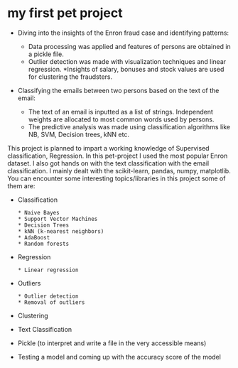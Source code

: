 my first pet project
==============

-	Diving into the insights of the Enron fraud case and identifying patterns:

      * Data processing was applied and features of persons are obtained in a pickle file.
      * Outlier detection was made with visualization techniques and linear regression.
      *Insights of salary, bonuses and stock values are used for clustering the fraudsters.

-	Classifying the emails between two persons based on the text of the email:

      * The text of an email is inputted as a list of strings. Independent weights are allocated to most common words used by persons.
      * The predictive analysis was made using classification algorithms like NB, SVM, Decision trees, kNN etc.


This project is planned to impart a working knowledge of Supervised classification, Regression. In this pet-project I used the most popular Enron dataset. I also got hands on with the text classification with the email classification. I mainly dealt with the scikit-learn, pandas, numpy, matplotlib. You can encounter some interesting topics/libraries in this project some of them are:   
- Classification
      
      * Naive Bayes
      * Support Vector Machines
      * Decision Trees
      * kNN (k-nearest neighbors)
      * AdaBoost
      * Random forests
- Regression
      
      * Linear regression
- Outliers
      
      * Outlier detection
      * Removal of outliers
- Clustering
- Text Classification
- Pickle (to interpret and write a file in the very accessible means)
- Testing a model and coming up with the accuracy score of the model
